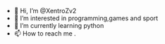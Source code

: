 - 👋 Hi, I’m @XentroZv2
- 👀 I’m interested in programming,games and sport
- 🌱 I’m currently learning python
- 📫 How to reach me .

<!---
XentroZv2/XentroZv2 is a ✨ special ✨ repository because its `README.md` (this file) appears on your GitHub profile.
You can click the Preview link to take a look at your changes.
--->

